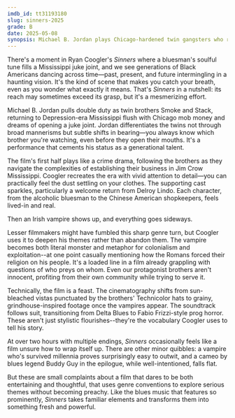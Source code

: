 ```yaml
---
imdb_id: tt31193180
slug: sinners-2025
grade: B
date: 2025-05-08
synopsis: Michael B. Jordan plays Chicago-hardened twin gangsters who return to their Mississippi hometown during the Depression to open a juke joint, only to find a greater evil targeting them.
---
```


There's a moment in Ryan Coogler's _Sinners_ where a bluesman's soulful tune fills a Mississippi juke joint, and we see generations of Black Americans dancing across time—past, present, and future intermingling in a haunting vision. It's the kind of scene that makes you catch your breath, even as you wonder what exactly it means. That's _Sinners_ in a nutshell: its reach may sometimes exceed its grasp, but it's a mesmerizing effort.

Michael B. Jordan pulls double duty as twin brothers Smoke and Stack, returning to Depression-era Mississippi flush with Chicago mob money and dreams of opening a juke joint. Jordan differentiates the twins not through broad mannerisms but subtle shifts in bearing—you always know which brother you're watching, even before they open their mouths. It's a performance that cements his status as a generational talent.

The film's first half plays like a crime drama, following the brothers as they navigate the complexities of establishing their business in Jim Crow Mississippi. Coogler recreates the era with vivid attention to detail—you can practically feel the dust settling on your clothes. The supporting cast sparkles, particularly a welcome return from Delroy Lindo. Each character, from the alcoholic bluesman to the Chinese American shopkeepers, feels lived-in and real.

Then an Irish vampire shows up, and everything goes sideways.

Lesser filmmakers might have fumbled this sharp genre turn, but Coogler uses it to deepen his themes rather than abandon them. The vampire becomes both literal monster and metaphor for colonialism and exploitation--at one point casually mentioning how the Romans forced their religion on his people. It's a loaded line in a film already grappling with questions of who preys on whom. Even our protagonist brothers aren't innocent, profiting from their own community while trying to serve it.

Technically, the film is a feast. The cinematography shifts from sun-bleached vistas punctuated by the brothers' Technicolor hats to grainy, grindhouse-inspired footage once the vampires appear. The soundtrack follows suit, transitioning from Delta Blues to Fabio Frizzi-style prog horror. These aren't just stylistic flourishes--they're the vocabulary Coogler uses to tell his story.

At over two hours with multiple endings, _Sinners_ occasionally feels like a film unsure how to wrap itself up. There are other minor quibbles: a vampire who's survived millennia proves surprisingly easy to outwit, and a cameo by blues legend Buddy Guy in the epilogue, while well-intentioned, falls flat.

But these are small complaints about a film that dares to be both entertaining and thoughtful, that uses genre conventions to explore serious themes without becoming preachy. Like the blues music that features so prominently, _Sinners_ takes familiar elements and transforms them into something fresh and powerful.